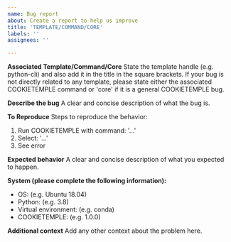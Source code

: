 ```yaml
---
name: Bug report
about: Create a report to help us improve
title: 'TEMPLATE/COMMAND/CORE'
labels: ''
assignees: ''

---
```


**Associated Template/Command/Core**
State the template handle (e.g. python-cli) and also add it in the title in the square brackets.
If your bug is not directly related to any template, please state either the associated COOKIETEMPLE command or 'core' if it is a general COOKIETEMPLE bug.

**Describe the bug**
A clear and concise description of what the bug is.

**To Reproduce**
Steps to reproduce the behavior:
1. Run COOKIETEMPLE with command: '...'
2. Select: '...'
3. See error

**Expected behavior**
A clear and concise description of what you expected to happen.

**System (please complete the following information):**
 - OS: (e.g. Ubuntu 18.04)
 - Python: (e.g. 3.8)
 - Virtual environment: (e.g. conda)
 - COOKIETEMPLE: (e.g. 1.0.0)

**Additional context**
Add any other context about the problem here.
